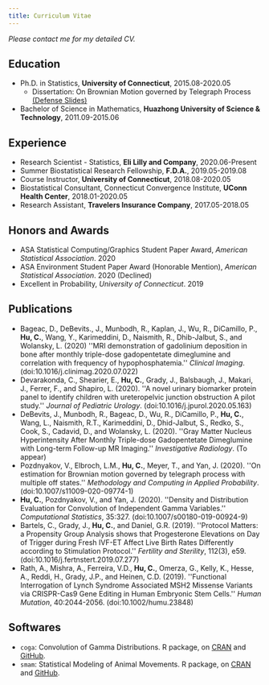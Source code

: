 ```yaml
---
title: Curriculum Vitae
---
```


*Please contact me for my detailed CV.*

## Education
* Ph.D. in Statistics, **University of Connecticut**, 2015.08-2020.05
  * Dissertation: On Brownian Motion governed by Telegraph Process [(<ins>Defense Slides</ins>)](dissertation_slides.pdf)
* Bachelor of Science in Mathematics, **Huazhong University of Science & Technology**, 2011.09-2015.06

## Experience
* Research Scientist - Statistics, **Eli Lilly and Company**, 2020.06-Present
* Summer Biostatistical Research Fellowship, **F.D.A.**, 2019.05-2019.08
* Course Instructor, **University of Connecticut**, 2018.08-2020.05
* Biostatistical Consultant, Connecticut Convergence Institute, **UConn Health Center**, 2018.01-2020.05
* Research Assistant, **Travelers Insurance Company**, 2017.05-2018.05

## Honors and Awards
* ASA Statistical Computing/Graphics Student Paper Award, *American Statistical Association*. 2020
* ASA Environment Student Paper Award (Honorable Mention), *American Statistical Association*. 2020 (Declined)
* Excellent in Probability, *University of Connecticut*. 2019

## Publications
* Bageac, D., DeBevits., J., Munbodh, R., Kaplan, J., Wu, R., DiCamillo, P., **Hu, C.**, Wang, Y., Karimeddini, D., Naismith, R., Dhib-Jalbut, S., and Wolansky, L. (2020) ''MRI demonstration of gadolinium deposition in bone after monthly triple-dose gadopentetate dimeglumine and correlation with frequency of hypophosphatemia.'' *Clinical Imaging*. (doi:10.1016/j.clinimag.2020.07.022)
* Devarakonda, C., Shearier, E., **Hu, C.**, Grady, J., Balsbaugh, J., Makari, J., Ferrer, F., and Shapiro, L. (2020). ''A novel urinary biomarker protein panel to identify children with ureteropelvic junction obstruction A pilot study.'' *Journal of Pediatric Urology*. (doi:10.1016/j.jpurol.2020.05.163)
* DeBevits, J., Munbodh, R., Bageac, D., Wu, R., DiCamillo, P., **Hu, C.**, Wang, L., Naismith, R.T., Karimeddini, D., Dhid-Jalbut, S., Redko, S., Cook, S., Cadavid, D., and Wolansky, L. (2020). ''Gray Matter Nucleus Hyperintensity After Monthly Triple-dose Gadopentetate Dimeglumine with Long-term Follow-up MR Imaging.'' *Investigative Radiology*. (To appear)
* Pozdnyakov, V., Elbroch, L.M., **Hu, C.**, Meyer, T., and Yan, J. (2020). ''On estimation for Brownian motion governed by telegraph process with multiple off states.'' *Methodology and Computing in Applied Probability*. (doi:10.1007/s11009-020-09774-1)
* **Hu, C.**, Pozdnyakov, V., and Yan, J. (2020). ''Density and Distribution Evaluation for Convolution of Independent Gamma Variables.'' *Computational Statistics*, 35:327. (doi:10.1007/s00180-019-00924-9)
* Bartels, C., Grady, J., **Hu, C.**, and Daniel, G.R. (2019). ''Protocol Matters: a Propensity Group Analysis shows that Progesterone Elevations on Day of Trigger during Fresh IVF-ET Affect Live Birth Rates Differently according to Stimulation Protocol.'' *Fertility and Sterility*, 112(3), e59. (doi:10.1016/j.fertnstert.2019.07.277)
* Rath, A., Mishra, A., Ferreira, V.D., **Hu, C.**, Omerza, G., Kelly, K., Hesse, A., Reddi, H., Grady, J.P., and Heinen, C.D. (2019). ''Functional Interrogation of Lynch Syndrome Associated MSH2 Missense Variants via CRISPR-Cas9 Gene Editing in Human Embryonic Stem Cells.'' *Human Mutation*, 40:2044-2056. (doi:10.1002/humu.23848)

## Softwares
* `coga`: Convolution of Gamma Distributions. R package, on [<ins>CRAN</ins>](https://CRAN.R-project.org/package=coga) and [<ins>GitHub</ins>](https://github.com/ChaoranHu/coga).
* `smam`: Statistical Modeling of Animal Movements. R package, on [<ins>CRAN</ins>](https://CRAN.R-project.org/package=smam) and [<ins>GitHub</ins>](https://github.com/ChaoranHu/smam).

